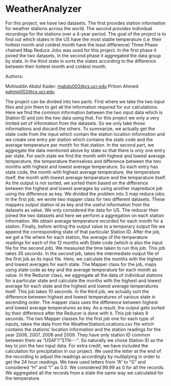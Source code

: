 # WeatherAnalyzer
For this project, we have two datasets. The first provides station information for weather stations across the world. The second provides individual recordings for the stations over a 4-year period. The goal of the project is to find out which states in the US have the most stable temperature (i.e. their hottest month and coldest month have the least difference)
Three Phase chained Map Reduce Jobs was used for this project. In the first phase it joined the two datasets, in the second phase it aggregated the data group by state. In the third state in sorts the states according to the difference between their hottest month and coldest month.

Authors: 

Mohiuddin Abdul Kader: mabdu002@cs.ucr.edu
Pritom Ahmed: pahme002@cs.ucr.edu
    
              
The project can be divided into two parts. 
First where we take the two input files and join them to get all the information required for our calculations. Here we find the common information between the two input data which is Station ID and join the two data using that. For this project we only a very limited set of information from the datasets. So we only take those informations and discard the others. To summarize, we actually get the state code from the input which contain the station location information and we create one entry per station which contains the state code and the average temperature per month for that station. 
In the second part, we aggregate the data mentioned above by state so that there is only one entry per state. For each state we find the month with highest and lowest average temperature, the temperature themselves and difference between the two months with highest and lowest average temperature. So each entry has state code, the month with highest average temperature, the temperature itself, the month with lowest average temperature and the temperature itself. As the output is not sorted, we sorted them based on the difference between the highest and lowest averages by using another mapreduce job using the difference as key.
We divided the problem into 3 map reduce jobs. 
In the first job, we wrote two mapper class for two different datasets. These mappers output station id as key and the useful information from the datasets as value. We only considered the data for US. The reducer then joined the two datasets and here we perform a aggregation on each station information. We obtain average temperature recorded for each month for a station. Finally, before writing the output value to a temporary output file we append the corresponding state of that particular Station ID. After the job, we get a file where for each station, the average of the temperature readings for each of the 12 months with State code (which is  also the input file for the second job). We measured the time taken to run this job. This job takes 35 seconds.
In the second job, takes the intermediate output file of the first job as its input file. Here, we calculate the months with the highest and lowest averages for each state. The Mapper class for the job, maps using state code as key and the average temperature for each month as value. In the Reducer class, we aggregate all the data of individual stations for a particular state and calculate the months with the highest and lowest average for each state and the highest and lowest average temperatures itself. This job takes 10 seconds.
In the third job, we actually sort the difference between highest and lowest temperatures of various state in ascending order. The mapper class uses the difference between highest and lowest average temperatures as key. As a result, the output gets sorted by their difference after the Reducer is done with it. This job takes 9 seconds. 
The two Mapper classes for the first job one for each type of inputs, takes the data from the WeatherStationLocations.csv file which contains the stations’ location information and the station readings for the year 2006, 2007, 2008 and 2009. They have only station ID common between them as “USAF”/”STN---”. So naturally we chose Station ID as the key to join the two input data. 
For extra credit, we have included the calculation for precipitation in our project. We used the letter at the end of the recording to adjust the readings accordingly by multiplying in order to get the 24 hour readings. We have used letters from “A” to “G” and considered “H” and “I” as 0.0. We considered 99.99 as 0 for all the records. We aggregated all the records from a state the same way we calculated for the temperature. 
